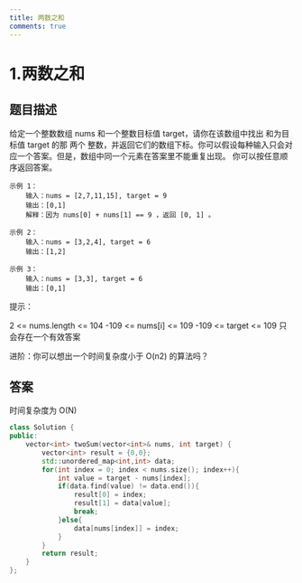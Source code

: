 ```yaml
---
title: 两数之和
comments: true
---
```

# 1.两数之和

## 题目描述
给定一个整数数组 nums 和一个整数目标值 target，请你在该数组中找出 和为目标值 target  的那 两个 整数，并返回它们的数组下标。你可以假设每种输入只会对应一个答案。但是，数组中同一个元素在答案里不能重复出现。
你可以按任意顺序返回答案。


    示例 1：
        输入：nums = [2,7,11,15], target = 9
        输出：[0,1]
        解释：因为 nums[0] + nums[1] == 9 ，返回 [0, 1] 。

    示例 2：
        输入：nums = [3,2,4], target = 6
        输出：[1,2]
    
    示例 3：
        输入：nums = [3,3], target = 6
        输出：[0,1]
 

提示：

2 <= nums.length <= 104
-109 <= nums[i] <= 109
-109 <= target <= 109
只会存在一个有效答案
 
进阶：你可以想出一个时间复杂度小于 O(n2) 的算法吗？

## 答案

时间复杂度为 O(N)
```cpp
class Solution {
public:
    vector<int> twoSum(vector<int>& nums, int target) {
        vector<int> result = {0,0};
        std::unordered_map<int,int> data;
        for(int index = 0; index < nums.size(); index++){
            int value = target - nums[index];
            if(data.find(value) != data.end()){
                result[0] = index;
                result[1] = data[value];
                break;
            }else{
                data[nums[index]] = index;
            }
        }
        return result;
    }
};
```